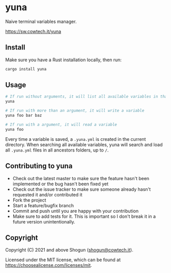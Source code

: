 # yuna

<!-- TODO@PI: Add badges -->

Naive terminal variables manager.

https://sw.cowtech.it/yuna

## Install

<!-- TODO@PI: Release binaries for the same platform of Fishaminum, plus Mac M1, using GitHub Actions no local install is necessary -->

Make sure you have a Rust installation locally, then run:

```sh
cargo install yuna
```

## Usage

```sh
# If run without arguments, it will list all available variables in that folder.
yuna

# If run with more than an argument, it will write a variable
yuna foo bar baz

# If run with a argument, it will read a variable
yuna foo
```

Every time a variable is saved, a `.yuna.yml` is created in the current directory. When searching all available variables, yuna will search and load all `.yuna.yml` files in all ancestors folders, up to `/`.

## Contributing to yuna

- Check out the latest master to make sure the feature hasn't been implemented or the bug hasn't been fixed yet
- Check out the issue tracker to make sure someone already hasn't requested it and/or contributed it
- Fork the project
- Start a feature/bugfix branch
- Commit and push until you are happy with your contribution
- Make sure to add tests for it. This is important so I don't break it in a future version unintentionally.

## Copyright

Copyright (C) 2021 and above Shogun (shogun@cowtech.it).

Licensed under the MIT license, which can be found at https://choosealicense.com/licenses/mit.
